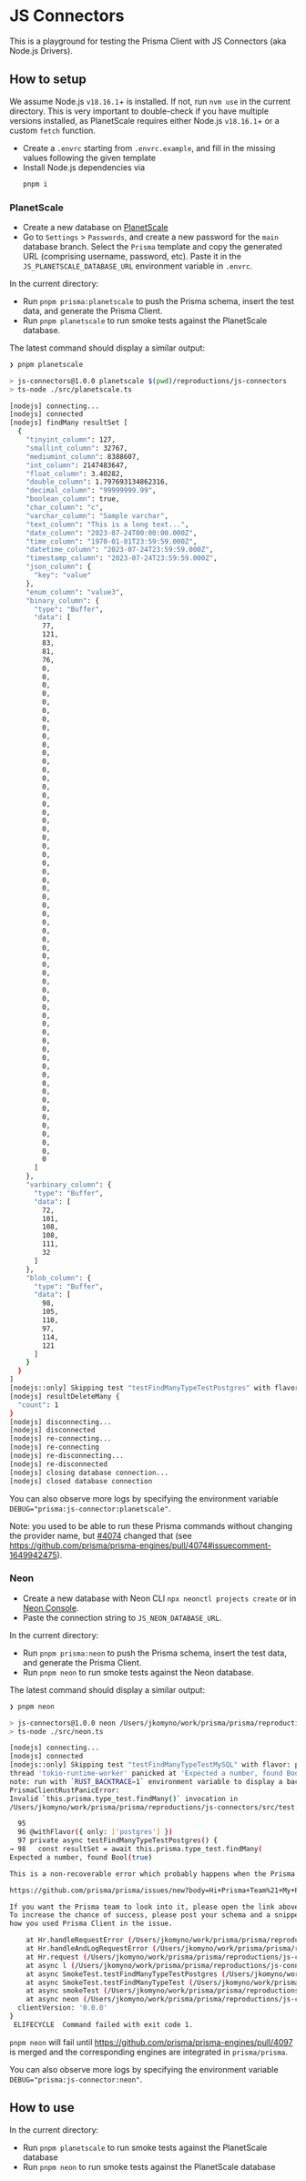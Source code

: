 # JS Connectors

This is a playground for testing the Prisma Client with JS Connectors (aka Node.js Drivers).

## How to setup

We assume Node.js `v18.16.1`+ is installed. If not, run `nvm use` in the current directory.
This is very important to double-check if you have multiple versions installed, as PlanetScale requires either Node.js `v18.16.1`+ or a custom `fetch` function.

- Create a `.envrc` starting from `.envrc.example`, and fill in the missing values following the given template
- Install Node.js dependencies via
  ```bash
  pnpm i
  ```

### PlanetScale

- Create a new database on [PlanetScale](https://planetscale.com/)
- Go to `Settings` > `Passwords`, and create a new password for the `main` database branch. Select the `Prisma` template and copy the generated URL (comprising username, password, etc). Paste it in the `JS_PLANETSCALE_DATABASE_URL` environment variable in `.envrc`.

In the current directory:

- Run `pnpm prisma:planetscale` to push the Prisma schema, insert the test data, and generate the Prisma Client.
- Run `pnpm planetscale` to run smoke tests against the PlanetScale database.

The latest command should display a similar output:

```bash
❯ pnpm planetscale

> js-connectors@1.0.0 planetscale $(pwd)/reproductions/js-connectors
> ts-node ./src/planetscale.ts

[nodejs] connecting...
[nodejs] connected
[nodejs] findMany resultSet [
  {
    "tinyint_column": 127,
    "smallint_column": 32767,
    "mediumint_column": 8388607,
    "int_column": 2147483647,
    "float_column": 3.40282,
    "double_column": 1.797693134862316,
    "decimal_column": "99999999.99",
    "boolean_column": true,
    "char_column": "c",
    "varchar_column": "Sample varchar",
    "text_column": "This is a long text...",
    "date_column": "2023-07-24T00:00:00.000Z",
    "time_column": "1970-01-01T23:59:59.000Z",
    "datetime_column": "2023-07-24T23:59:59.000Z",
    "timestamp_column": "2023-07-24T23:59:59.000Z",
    "json_column": {
      "key": "value"
    },
    "enum_column": "value3",
    "binary_column": {
      "type": "Buffer",
      "data": [
        77,
        121,
        83,
        81,
        76,
        0,
        0,
        0,
        0,
        0,
        0,
        0,
        0,
        0,
        0,
        0,
        0,
        0,
        0,
        0,
        0,
        0,
        0,
        0,
        0,
        0,
        0,
        0,
        0,
        0,
        0,
        0,
        0,
        0,
        0,
        0,
        0,
        0,
        0,
        0,
        0,
        0,
        0,
        0,
        0,
        0,
        0,
        0,
        0,
        0,
        0,
        0,
        0,
        0,
        0,
        0,
        0,
        0,
        0,
        0,
        0,
        0,
        0,
        0
      ]
    },
    "varbinary_column": {
      "type": "Buffer",
      "data": [
        72,
        101,
        108,
        108,
        111,
        32
      ]
    },
    "blob_column": {
      "type": "Buffer",
      "data": [
        98,
        105,
        110,
        97,
        114,
        121
      ]
    }
  }
]
[nodejs::only] Skipping test "testFindManyTypeTestPostgres" with flavor: mysql
[nodejs] resultDeleteMany {
  "count": 1
}
[nodejs] disconnecting...
[nodejs] disconnected
[nodejs] re-connecting...
[nodejs] re-connecting
[nodejs] re-disconnecting...
[nodejs] re-disconnected
[nodejs] closing database connection...
[nodejs] closed database connection
```

You can also observe more logs by specifying the environment variable `DEBUG="prisma:js-connector:planetscale"`.

Note: you used to be able to run these Prisma commands without changing the provider name, but [#4074](https://github.com/prisma/prisma-engines/pull/4074) changed that (see https://github.com/prisma/prisma-engines/pull/4074#issuecomment-1649942475).

### Neon

- Create a new database with Neon CLI `npx neonctl projects create` or in [Neon Console](https://neon.tech).
- Paste the connection string to `JS_NEON_DATABASE_URL`.

In the current directory:

- Run `pnpm prisma:neon` to push the Prisma schema, insert the test data, and generate the Prisma Client.
- Run `pnpm neon` to run smoke tests against the Neon database.

The latest command should display a similar output:

```bash
❯ pnpm neon

> js-connectors@1.0.0 neon /Users/jkomyno/work/prisma/prisma/reproductions/js-connectors
> ts-node ./src/neon.ts

[nodejs] connecting...
[nodejs] connected
[nodejs::only] Skipping test "testFindManyTypeTestMySQL" with flavor: postgres
thread 'tokio-runtime-worker' panicked at 'Expected a number, found Bool(true)', query-engine/js-connectors/src/proxy.rs:234:25
note: run with `RUST_BACKTRACE=1` environment variable to display a backtrace
PrismaClientRustPanicError:
Invalid `this.prisma.type_test.findMany()` invocation in
/Users/jkomyno/work/prisma/prisma/reproductions/js-connectors/src/test.ts:98:51

  95
  96 @withFlavor({ only: ['postgres'] })
  97 private async testFindManyTypeTestPostgres() {
→ 98   const resultSet = await this.prisma.type_test.findMany(
Expected a number, found Bool(true)

This is a non-recoverable error which probably happens when the Prisma Query Engine has a panic.

https://github.com/prisma/prisma/issues/new?body=Hi+Prisma+Team%21+My+Prisma+Client+just+crashed.+This+is+the+report%3A%0A%23%23+Versions%0A%0A%7C+Name++++++++++++%7C+Version++++++++++++%7C%0A%7C-----------------%7C--------------------%7C%0A%7C+Node++++++++++++%7C+v18.16.1+++++++++++%7C+%0A%7C+OS++++++++++++++%7C+darwin-arm64+++++++%7C%0A%7C+Prisma+Client+++%7C+0.0.0++++++++++++++%7C%0A%7C+Query+Engine++++%7C+ecb5e33339ea427464f728202402a5a832eec339%7C%0A%7C+Database++++++++%7C+%40prisma%2Fneon+++++++%7C%0A%0A%0A%0A%23%23+Logs%0A%60%60%60%0Aprisma%3AtryLoadEnv+Environment+variables+not+found+at+null%0Aprisma%3AtryLoadEnv+Environment+variables+not+found+at+undefined%0Aprisma%3AtryLoadEnv+No+Environment+variables+loaded%0Aprisma%3Aclient+checkPlatformCaching%3Apostinstall+false%0Aprisma%3Aclient+checkPlatformCaching%3AciName+%0Aprisma%3AtryLoadEnv+Environment+variables+not+found+at+null%0Aprisma%3AtryLoadEnv+Environment+variables+not+found+at+undefined%0Aprisma%3AtryLoadEnv+No+Environment+variables+loaded%0Aprisma%3Aclient+dirname+%2FUsers%2Fjkomyno%2Fwork%2Fprisma%2Fprisma%2Freproductions%2Fjs-connectors%2Fnode_modules%2F.prisma%2Fclient%0Aprisma%3Aclient+relativePath+..%2F..%2F..%2Fprisma%2Fpostgres-neon%0Aprisma%3Aclient+cwd+%2FUsers%2Fjkomyno%2Fwork%2Fprisma%2Fprisma%2Freproductions%2Fjs-connectors%2Fprisma%2Fpostgres-neon%0Aprisma%3Aclient+clientVersion+0.0.0%0Aprisma%3Aclient+clientEngineType+library%0Aprisma%3Aclient%3AlibraryEngine+internalSetup%0Aprisma%3Aclient%3AlibraryEngine+Using+jsConnector%3A+%25O+%7B%22flavor%22%3A%22postgres%22%7D%0Aprisma%3Aclient%3AlibraryEngine+library+starting%0Aprisma%3Aclient%3AlibraryEngine+library+started%0Aprisma%3Aclient%3AlibraryEngine+sending+request%2C+this.libraryStarted%3A+true%0Aprisma%3Aclient%3AlibraryEngine+data%40request+%25O+%7B%22errors%22%3A%5B%7B%22error%22%3A%22Expected+a+number%2C+found+Bool%28true%29%22%2C%22user_facing_error%22%3A%7B%22is_panic%22%3Atrue%2C%22message%22%3A%22Expected+a+number%2C+found+Bool%28true%29%22%2C%22backtrace%22%3Anull%7D%7D%5D%7D%0A%60%60%60%0A%0A%23%23+Client+Snippet%0A%60%60%60ts%0A%2F%2F+PLEASE+FILL+YOUR+CODE+SNIPPET+HERE%0A%60%60%60%0A%0A%23%23+Schema%0A%60%60%60prisma%0A%2F%2F+PLEASE+ADD+YOUR+SCHEMA+HERE+IF+POSSIBLE%0A%60%60%60%0A%0A%23%23+Prisma+Engine+Query%0A%60%60%60%0A%7B%22X%22%3Atrue%7D%7D%7D%0A%60%60%60%0A&title=Expected+a+number%2C+found+Bool%28true%29&template=bug_report.md

If you want the Prisma team to look into it, please open the link above 🙏
To increase the chance of success, please post your schema and a snippet of
how you used Prisma Client in the issue.

    at Hr.handleRequestError (/Users/jkomyno/work/prisma/prisma/reproductions/js-connectors/node_modules/.prisma/client/runtime/library.js:122:7324)
    at Hr.handleAndLogRequestError (/Users/jkomyno/work/prisma/prisma/reproductions/js-connectors/node_modules/.prisma/client/runtime/library.js:122:6388)
    at Hr.request (/Users/jkomyno/work/prisma/prisma/reproductions/js-connectors/node_modules/.prisma/client/runtime/library.js:122:6108)
    at async l (/Users/jkomyno/work/prisma/prisma/reproductions/js-connectors/node_modules/.prisma/client/runtime/library.js:126:10343)
    at async SmokeTest.testFindManyTypeTestPostgres (/Users/jkomyno/work/prisma/prisma/reproductions/js-connectors/src/test.ts:98:23)
    at async SmokeTest.testFindManyTypeTest (/Users/jkomyno/work/prisma/prisma/reproductions/js-connectors/src/test.ts:54:5)
    at async smokeTest (/Users/jkomyno/work/prisma/prisma/reproductions/js-connectors/src/test.ts:22:3)
    at async neon (/Users/jkomyno/work/prisma/prisma/reproductions/js-connectors/src/neon.ts:11:3) {
  clientVersion: '0.0.0'
}
 ELIFECYCLE  Command failed with exit code 1.
```

`pnpm neon` will fail until https://github.com/prisma/prisma-engines/pull/4097 is merged and the corresponding engines are integrated in `prisma/prisma`.

You can also observe more logs by specifying the environment variable `DEBUG="prisma:js-connector:neon"`.

## How to use

In the current directory:

- Run `pnpm planetscale` to run smoke tests against the PlanetScale database
- Run `pnpm neon` to run smoke tests against the PlanetScale database
